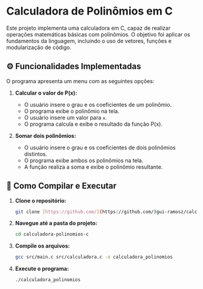 # Calculadora de Polinômios em C

Este projeto implementa uma calculadora em C, capaz de realizar operações matemáticas básicas com polinômios. O objetivo foi aplicar os fundamentos da linguagem, incluindo o uso de vetores, funções e modularização de código.

## ⚙️ Funcionalidades Implementadas

O programa apresenta um menu com as seguintes opções:

1.  **Calcular o valor de P(x):**
    * O usuário insere o grau e os coeficientes de um polinômio.
    * O programa exibe o polinômio na tela.
    * O usuário insere um valor para `x`.
    * O programa calcula e exibe o resultado da função P(x).

2.  **Somar dois polinômios:**
    * O usuário insere o grau e os coeficientes de dois polinômios distintos.
    * O programa exibe ambos os polinômios na tela.
    * A função realiza a soma e exibe o polinômio resultante.
  
 ## 🚀 Como Compilar e Executar

1.  **Clone o repositório:**
    ```bash
    git clone [https://github.com/](https://github.com/)gui-ramosz/calculadora-polinomios-c.git
    ```
2.  **Navegue até a pasta do projeto:**
    ```bash
    cd calculadora-polinomios-c
    ```
3.  **Compile os arquivos:**
    ```bash
    gcc src/main.c src/calculadora.c -o calculadora_polinomios
    ```
4.  **Execute o programa:**
    ```bash
    ./calculadora_polinomios
    ```
